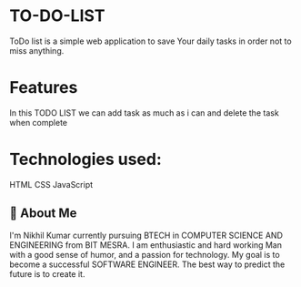 # TO-DO-LIST
ToDo list is a simple web application to save Your daily tasks in order not to miss anything.

# Features
In this TODO LIST we can add task as much as i can and delete the task when complete

# Technologies used:
HTML
CSS
JavaScript

## 🚀 About Me
I'm Nikhil Kumar currently pursuing BTECH in COMPUTER SCIENCE AND ENGINEERING from BIT MESRA. 
I am enthusiastic and hard working Man with a good sense of humor, and a passion for technology.
My goal is to become a successful SOFTWARE ENGINEER. The best way to predict the future is to create it.






